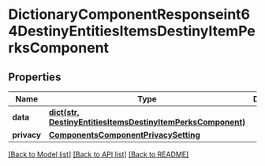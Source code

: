 # DictionaryComponentResponseint64DestinyEntitiesItemsDestinyItemPerksComponent

## Properties
Name | Type | Description | Notes
------------ | ------------- | ------------- | -------------
**data** | [**dict(str, DestinyEntitiesItemsDestinyItemPerksComponent)**](DestinyEntitiesItemsDestinyItemPerksComponent.md) |  | [optional] 
**privacy** | [**ComponentsComponentPrivacySetting**](ComponentsComponentPrivacySetting.md) |  | [optional] 

[[Back to Model list]](../README.md#documentation-for-models) [[Back to API list]](../README.md#documentation-for-api-endpoints) [[Back to README]](../README.md)


